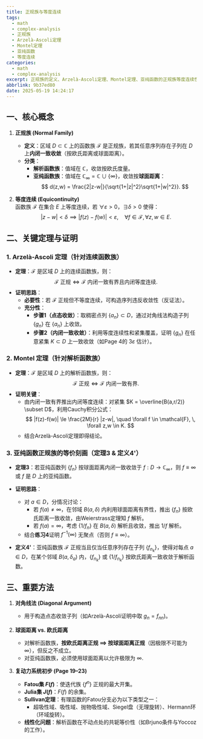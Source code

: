 ```yaml
---
title: 正规族与等度连续
tags:
  - math
  - complex-analysis
  - 正规族
  - Arzelà-Ascoli定理
  - Montel定理
  - 亚纯函数
  - 等度连续
categories:
  - math
  - complex-analysis
excerpt: 正规族的定义、Arzelà-Ascoli定理、Montel定理、亚纯函数的正规族等度连续性等内容。
abbrlink: 9b37ed80
date: 2025-05-19 14:24:17
---
```

## **一、核心概念**
1. **正规族 (Normal Family)**  
   - **定义**：区域 $D \subset \mathbb{C}$ 上的函数族 $\mathcal{F}$ 是正规族，若其任意序列存在子列在 $D$ 上**内闭一致收敛**（按欧氏距离或球面距离）。
   - **分类**：
     - **解析函数族**：值域在 $\mathbb{C}$，收敛按欧氏度量。
     - **亚纯函数族**：值域在 $\mathbb{C}_\infty = \mathbb{C} \cup \{\infty\}$，收敛按**球面距离**：
       $$
       d(z,w) = \frac{2|z-w|}{\sqrt{1+|z|^2}\sqrt{1+|w|^2}}.
       $$

2. **等度连续 (Equicontinuity)**  
   函数族 $\mathcal{F}$ 在集合 $E$ 上等度连续，若 $\forall \varepsilon > 0$，$\exists \delta > 0$ 使得：
   $$
   |z-w| < \delta \implies |f(z)-f(w)| < \varepsilon, \quad \forall f \in \mathcal{F}, \, \forall z,w \in E.
   $$


## **二、关键定理与证明**
### **1. Arzelà-Ascoli 定理（针对连续函数族）**
- **定理**：$\mathcal{F}$ 是区域 $D$ 上的连续函数族，则：
  $$
  \mathcal{F} \text{ 正规} \iff \mathcal{F} \text{ 内闭一致有界且内闭等度连续}.
  $$
- **证明思路**：
  - **必要性**：若 $\mathcal{F}$ 正规但不等度连续，可构造序列违反收敛性（反证法）。
  - **充分性**：
    - **步骤1（点态收敛）**：取稠密点列 $\{a_n\} \subset D$，通过对角线法构造子列 $\{g_n\}$ 在 $\{a_n\}$ 上收敛。
    - **步骤2（内闭一致收敛）**：利用等度连续性和紧集覆盖，证明 $\{g_n\}$ 在任意紧集 $K \subset D$ 上一致收敛（如Page 4的 $3\varepsilon$ 估计）。

### **2. Montel 定理（针对解析函数族）**
- **定理**：$\mathcal{F}$ 是区域 $D$ 上的解析函数族，则：
  $$
  \mathcal{F} \text{ 正规} \iff \mathcal{F} \text{ 内闭一致有界}.
  $$
- **证明关键**：
  - 由内闭一致有界推出内闭等度连续：对紧集 $K = \overline{B(a,r/2)} \subset D$，利用Cauchy积分公式：
    $$
    |f(z)-f(w)| \le \frac{2M}{r} |z-w|, \quad \forall f \in \mathcal{F}, \, \forall z,w \in K.
    $$
  - 结合Arzelà-Ascoli定理即得结论。

### **3. 亚纯函数正规族的等价刻画（定理3 & 定义4'）**
- **定理3**：若亚纯函数列 $\{f_n\}$ 按球面距离内闭一致收敛于 $f: D \to \mathbb{C}_\infty$，则 $f \equiv \infty$ 或 $f$ 是 $D$ 上的亚纯函数。
- **证明思路**：
  - 对 $a \in D$，分情况讨论：
    - 若 $f(a) \neq \infty$，在邻域 $B(a,\delta)$ 内利用球面距离有界性，推出 $\{f_n\}$ 按欧氏距离一致收敛，由Weierstrass定理知 $f$ 解析。
    - 若 $f(a) = \infty$，考虑 $\{1/f_n\}$ 在 $B(a,\delta)$ 解析且收敛，推出 $1/f$ 解析。
  - 结合**练习4**证明 $f^{-1}(\infty)$ 无聚点（否则 $f \equiv \infty$）。

- **定义4'**：亚纯函数族 $\mathcal{F}$ 正规当且仅当任意序列存在子列 $\{f_{n_k}\}$，使得对每点 $a \in D$，在某个邻域 $B(a,\delta_a)$ 内，$\{f_{n_k}\}$ 或 $\{1/f_{n_k}\}$ 按欧氏距离一致收敛于解析函数。


## **三、重要方法**
1. **对角线法 (Diagonal Argument)**  
   - 用于构造点态收敛子列（如Arzelà-Ascoli证明中取 $g_n = f_{nn}$)。

2. **球面距离 vs. 欧氏距离**  
   - 对解析函数族，**按欧氏距离正规 $\implies$ 按球面距离正规**（因极限不可能为 $\infty$），但反之不成立。
   - 对亚纯函数族，必须使用球面距离以允许极限为 $\infty$.

3. **复动力系统初步 (Page 19–23)**  
   - **Fatou集 $F(f)$**：使迭代族 $\{f^n\}$ 正规的最大开集。
   - **Julia集 $J(f)$**：$F(f)$ 的余集。
   - **Sullivan定理**：有理函数的Fatou分支必为以下类型之一：
     - 超吸性域、吸性域、抛物吸性域、Siegel盘（无理旋转）、Hermann环（环域旋转）。
   - **线性化问题**：解析函数在不动点处的共轭等价性（如Brjuno条件与Yoccoz的工作）。
